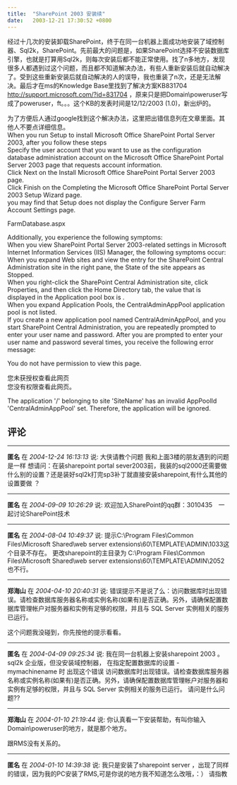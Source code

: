 ```yaml
---
title:  "SharePoint 2003 安装续"
date:   2003-12-21 17:30:52 +0800
---
```


经过十几次的安装卸载SharePoint，终于在同一台机器上面成功地安装了域控制器、Sql2k，SharePoint。先前最大的问题是，如果SharePoint选择不安装数据库引擎，也就是打算用Sql2k，则每次安装后都不能正常使用。找了n多地方，发现很多人都遇到过这个问题，而且都不知道解决办法，有些人重新安装后就自动解决了。受到这些重新安装后就自动解决的人的误导，我也重装了n次，还是无法解决。最后才在ms的Knowledge Base里找到了解决方案KB831704 http://support.microsoft.com/?id=831704 ，原来只是把Domain\poweruser写成了poweruser，ft。。。这个KB的发表时间是12/12/2003 (1.0)，新出炉的。  

为了方便后人通过google找到这个解决办法，这里把出错信息列在文章里面。其他人不要点详细信息。  
When you run Setup to install Microsoft Office SharePoint Portal Server 2003, after you follow these steps   
Specify the user account that you want to use as the configuration database administration account on the Microsoft Office SharePoint Portal Server 2003 page that requests account information.  
Click Next on the Install Microsoft Office SharePoint Portal Server 2003 page.  
Click Finish on the Completing the Microsoft Office SharePoint Portal Server 2003 Setup Wizard page.  
you may find that Setup does not display the Configure Server Farm Account Settings page.   

FarmDatabase.aspx  

Additionally, you experience the following symptoms:  
When you view SharePoint Portal Server 2003-related settings in Microsoft Internet Information Services (IIS) Manager, the following symptoms occur:  
When you expand Web sites and view the entry for the SharePoint Central Administration site in the right pane, the State of the site appears as Stopped.   
When you right-click the SharePoint Central Administration site, click Properties, and then click the Home Directory tab, the value that is displayed in the Application pool box is .   
When you expand Application Pools, the CentralAdminAppPool application pool is not listed.   
If you create a new application pool named CentralAdminAppPool, and you start SharePoint Central Administration, you are repeatedly prompted to enter your user name and password. After you are prompted to enter your user name and password several times, you receive the following error message:   

You do not have permission to view this page.  

您未获授权查看此网页  
您没有权限查看此网页。  

The application '/' belonging to site 'SiteName' has an invalid AppPoolId 'CentralAdminAppPool' set. Therefore, the application will be ignored. 

## 评论

*****
**匿名** 在 *2004-12-24 16:13:13* 说: 大侠请教个问题
我和上面3楼的朋友遇到的问题是一样
想请问：在装sharepoint portal sever2003前，我装的sql2000还需要做什么别的设置？还是装好sql2k打完sp3补丁就直接安装sharepoint,有什么其他的设置要做 ？

*****
**匿名** 在 *2004-09-09 10:26:29* 说: 欢迎加入SharePoint的qq群：3010435　一起讨论SharePoint技术

*****
**匿名** 在 *2004-08-04 10:49:37* 说: 提示C:\Program Files\Common Files\Microsoft Shared\web server extensions\60\TEMPLATE\ADMIN\1033这个目录不存在。
更改sharepoint的主目录为
C:\Program Files\Common Files\Microsoft Shared\web server extensions\60\TEMPLATE\ADMIN\2052也不行。


*****
**郑海山** 在 *2004-04-10 20:40:31* 说: 错误提示不是说了么：访问数据库时出现错误。请检查数据库服务器名称或实例名称(如果有)是否正确。另外，请确保配置数据库管理帐户对服务器和实例有足够的权限，并且与 SQL Server 实例相关的服务已运行。 


这个问题我没碰到，你先按他的提示看看。

*****
**匿名** 在 *2004-04-09 09:25:34* 说: 我在同一台机器上安装sharepoint 2003 。
sql2k 企业版，但没安装域控制器，
在指定配置数据库的设置 - mymachinename 时 
 出现这个错误
    访问数据库时出现错误。请检查数据库服务器名称或实例名称(如果有)是否正确。另外，请确保配置数据库管理帐户对服务器和实例有足够的权限，并且与 SQL Server 实例相关的服务已运行。 
请问是什么问题??
 


*****
**郑海山** 在 *2004-01-10 21:19:44* 说: 你认真看一下安装帮助，有叫你输入Domain\poweruser的地方，就是那个地方。

跟RMS没有关系的。

*****
**匿名** 在 *2004-01-10 14:39:38* 说: 我只是安装了sharepoint server ，出现了同样的错误，因为我的PC安装了RMS,可是你说的地方我不知道怎么改哦，：） 请指教


